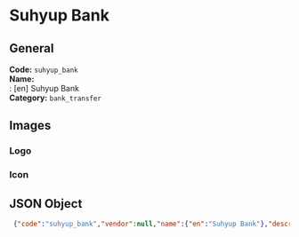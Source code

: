 # Suhyup Bank 
## General 
**Code:** `suhyup_bank`  
**Name:**  
:	[en] Suhyup Bank  
**Category:** `bank_transfer`  
## Images 
### Logo 
### Icon 
## JSON Object 
```json
 {"code":"suhyup_bank","vendor":null,"name":{"en":"Suhyup Bank"},"description":null,"countries":null,"category":"bank_transfer"}```  
